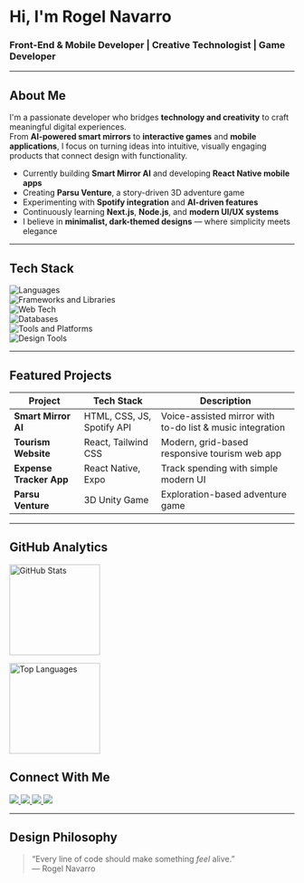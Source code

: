 <!-- Header -->
<h1 align="left"> Hi, I'm Rogel Navarro</h1>
<h3 align="left"> Front-End & Mobile Developer | Creative Technologist | Game Developer</h3>

---

<h2> About Me </h2>

I'm a passionate developer who bridges **technology and creativity** to craft meaningful digital experiences.  
From **AI-powered smart mirrors** to **interactive games** and **mobile applications**, I focus on turning ideas into intuitive, visually engaging products that connect design with functionality.

- Currently building **Smart Mirror AI** and developing **React Native mobile apps**  
- Creating **Parsu Venture**, a story-driven 3D adventure game  
- Experimenting with **Spotify integration** and **AI-driven features**  
- Continuously learning **Next.js**, **Node.js**, and **modern UI/UX systems**  
- I believe in **minimalist, dark-themed designs** — where simplicity meets elegance

---

<h2> Tech Stack </h2>

<p align="left">
  <!-- Programming Languages -->
  <img src="https://skillicons.dev/icons?i=java,cs,js,php,sql" alt="Languages" />
  <br/>
  <!-- Frameworks & Libraries -->
  <img src="https://skillicons.dev/icons?i=react,next,bootstrap,nodejs,express,dotnet" alt="Frameworks and Libraries" />
  <br/>
  <!-- Web Technologies -->
  <img src="https://skillicons.dev/icons?i=html,css" alt="Web Tech" />
  <br/>
  <!-- Databases -->
  <img src="https://skillicons.dev/icons?i=mongodb,mysql" alt="Databases" />
  <br/>
  <!-- Tools & Platforms -->
  <img src="https://skillicons.dev/icons?i=github,vercel,vscode,figma,wordpress,notion" alt="Tools and Platforms" />
  <br/>
  <!-- Design Software -->
  <img src="https://skillicons.dev/icons?i=photoshop,illustrator" alt="Design Tools" />
</p>

---

<h2> Featured Projects </h2>

| Project | Tech Stack | Description |
|-------------|----------------|----------------|
| **Smart Mirror AI** | HTML, CSS, JS, Spotify API | Voice-assisted mirror with to-do list & music integration |
| **Tourism Website** | React, Tailwind CSS | Modern, grid-based responsive tourism web app |
| **Expense Tracker App** | React Native, Expo | Track spending with simple modern UI |
| **Parsu Venture** | 3D Unity Game | Exploration-based adventure game |

---

<h2> GitHub Analytics </h2>

<p align="left">
  <img src="https://github-readme-stats.vercel.app/api?username=NAVS0&show_icons=true&theme=tokyonight" alt="GitHub Stats" height="160"/>
</p>

<p align="left">
  <img src="https://github-readme-stats.vercel.app/api/top-langs/?username=NAVS0&layout=compact&theme=tokyonight" alt="Top Languages" height="160"/>
</p>

<h2> Connect With Me </h2>

<p align="left">
  <a href="mailto:rogelnavarro74@gmail.com">
    <img src="https://img.shields.io/badge/Email-%23EA4335.svg?&style=for-the-badge&logo=gmail&logoColor=white" />
  </a>
  <a href="https://www.linkedin.com/in/rogel-navarro/">
    <img src="https://img.shields.io/badge/LinkedIn-%230A66C2.svg?&style=for-the-badge&logo=linkedin&logoColor=white" />
  </a>
  <a href="https://www.facebook.com/navz.navarro.31">
    <img src="https://img.shields.io/badge/Facebook-%231877F2.svg?&style=for-the-badge&logo=facebook&logoColor=white" />
  </a>
  <a href="https://www.instagram.com/navs.devs/">
    <img src="https://img.shields.io/badge/Instagram-%23E4405F.svg?&style=for-the-badge&logo=instagram&logoColor=white" />
  </a>
</p>


---

<h2> Design Philosophy </h2>

> “Every line of code should make something *feel* alive.”  
> — Rogel Navarro
